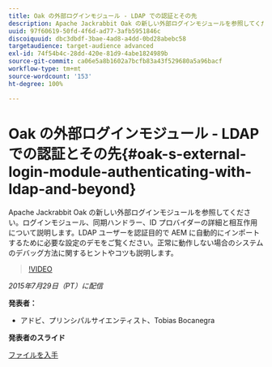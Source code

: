 ```yaml
---
title: Oak の外部ログインモジュール - LDAP での認証とその先
description: Apache Jackrabbit Oak の新しい外部ログインモジュールを参照してください。ログインモジュール、同期ハンドラー、ID プロバイダーの詳細と相互作用について説明します。LDAP ユーザーを認証目的で AEM に自動的にインポートするために必要な設定のデモをご覧ください。正常に動作しない場合のシステムのデバッグ方法に関するヒントやコツも説明します。
uuid: 97f60619-50fd-4f6d-ad77-3afb5951846c
discoiquuid: dbc3dbdf-3bae-4ad8-a4dd-0bd28abebc58
targetaudience: target-audience advanced
exl-id: 74f54b4c-28dd-420e-81d9-4abe1824989b
source-git-commit: ca06e5a8b1602a7bcfb83a43f529680a5a96bacf
workflow-type: tm+mt
source-wordcount: '153'
ht-degree: 100%

---
```


# Oak の外部ログインモジュール - LDAP での認証とその先{#oak-s-external-login-module-authenticating-with-ldap-and-beyond}

Apache Jackrabbit Oak の新しい外部ログインモジュールを参照してください。ログインモジュール、同期ハンドラー、ID プロバイダーの詳細と相互作用について説明します。LDAP ユーザーを認証目的で AEM に自動的にインポートするために必要な設定のデモをご覧ください。正常に動作しない場合のシステムのデバッグ方法に関するヒントやコツも説明します。

>[!VIDEO](https://video.tv.adobe.com/v/19382/?quality=9)

*2015年7月29日（PT）に配信*

**発表者：**

* アドビ、プリンシパルサイエンティスト、Tobias Bocanegra

**発表者のスライド**

[ファイルを入手](assets/oak-ldap-cqgems.pdf)
<!--
[Get back to the Overview](https://helpx.adobe.com/experience-manager/kt/eseminars/gems/aem-index.html)
-->
